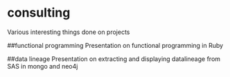 # consulting
Various interesting things done on projects

##functional programming
Presentation on functional programming in Ruby

##data lineage
Presentation on extracting and displaying datalineage from SAS in mongo and neo4j
